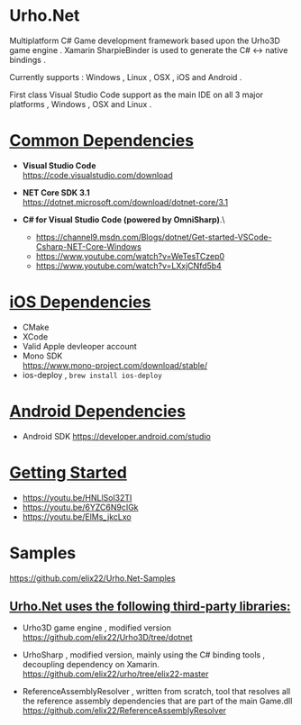 # Urho.Net
Multiplatform C# Game development framework based upon the Urho3D game engine .
Xamarin SharpieBinder is used to generate the C# <-> native bindings .

Currently supports :  Windows , Linux , OSX , iOS and Android . 

First class Visual Studio Code support as the main IDE on all 3 major platforms , Windows , OSX and Linux .

# <u> Common Dependencies </u>
- **Visual Studio Code** \
  https://code.visualstudio.com/download

- **NET Core SDK 3.1**  \
  https://dotnet.microsoft.com/download/dotnet-core/3.1

- **C# for Visual Studio Code (powered by OmniSharp)**.\
  - https://channel9.msdn.com/Blogs/dotnet/Get-started-VSCode-Csharp-NET-Core-Windows
  - https://www.youtube.com/watch?v=WeTesTCzep0
  - https://www.youtube.com/watch?v=LXxjCNfd5b4

# <u> iOS Dependencies </u>
- CMake
- XCode
- Valid Apple devleoper account
- Mono SDK \
  https://www.mono-project.com/download/stable/
- ios-deploy , `brew install ios-deploy`

# <u> Android Dependencies </u>
- Android SDK https://developer.android.com/studio

# <u> Getting Started </u>
- https://youtu.be/HNLlSol32TI
- https://youtu.be/6YZC6N9cIGk
- https://youtu.be/ElMs_jkcLxo

# Samples 
https://github.com/elix22/Urho.Net-Samples

## <u> Urho.Net uses the following third-party libraries: </u>

- Urho3D game engine  , modified version \
  https://github.com/elix22/Urho3D/tree/dotnet

- UrhoSharp , modified version, mainly using the C# binding tools , decoupling dependency on Xamarin.\
  https://github.com/elix22/urho/tree/elix22-master

- ReferenceAssemblyResolver , written from scratch, tool that resolves all the reference assembly dependencies that are part of the main Game.dll\
  https://github.com/elix22/ReferenceAssemblyResolver
